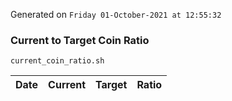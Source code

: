 Generated on `Friday 01-October-2021 at 12:55:32`

### Current to Target Coin Ratio
`current_coin_ratio.sh`

Date|Current|Target|Ratio
---|---|---|---
